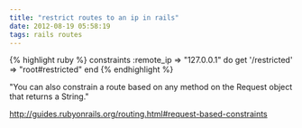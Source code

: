 ```yaml
---
title: "restrict routes to an ip in rails"
date: 2012-08-19 05:58:19
tags: rails routes
---
```


</p>
{% highlight ruby %}
  constraints :remote_ip => "127.0.0.1" do
      get '/restricted' => "root#restricted"
  end
{% endhighlight %}
</p

<p>
"You can also constrain a route based on any method on the Request object that returns a String."

</p>

<a href="http://guides.rubyonrails.org/routing.html#request-based-constraints">http://guides.rubyonrails.org/routing.html#request-based-constraints</a><p>
